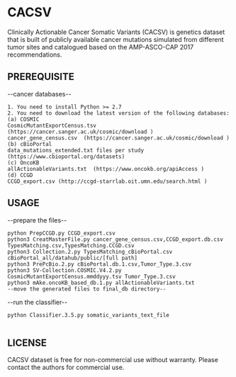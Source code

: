 # CACSV
Clinically Actionable Cancer Somatic Variants (CACSV) is genetics dataset that is built of publicly available cancer mutations simulated from different tumor sites and catalogued based on the AMP-ASCO-CAP 2017 recommendations. 
## PREREQUISITE
--cancer databases--
```
1. You need to install Python >= 2.7
2. You need to download the latest version of the following databases:
(a) COSMIC
CosmicMutantExportCensus.tsv  (https://cancer.sanger.ac.uk/cosmic/download )
cancer_gene_census.csv  (https://cancer.sanger.ac.uk/cosmic/download )
(b) cBioPortal
data_mutations_extended.txt files per study  (https://www.cbioportal.org/datasets)
(c) OncoKB
allActionableVariants.txt  (https://www.oncokb.org/apiAccess )
(d) CCGD
CCGD_export.csv (http://ccgd-starrlab.oit.umn.edu/search.html )
```

## USAGE
--prepare the files--
```
python PrepCCGD.py CCGD_export.csv
python3 CreatMasterFile.py cancer_gene_census.csv,CCGD_export.db.csv TypesMatching.csv,TypesMatching.CCGD.csv
python3 Collection.2.py TypesMatching_cBioPortal.csv cBioPortal_all/datahub/public/[full path]
python3 PrePcBio.2.py cBioPortal.db.1.csv,Tumor_Type.3.csv
python3 SV-Collection.COSMIC.V4.2.py CosmicMutantExportCensus.mmddyyy.tsv Tumor_Type.3.csv
python3 mAke.oncoKB_based_db.1.py allActionableVariants.txt
--move the generated files to final_db directory--

```
--run the classifier--
```
python Classifier.3.5.py somatic_variants_text_file 
 
```
## LICENSE

CACSV dataset is free for non-commercial use without warranty. Please contact the authors for commercial use.
